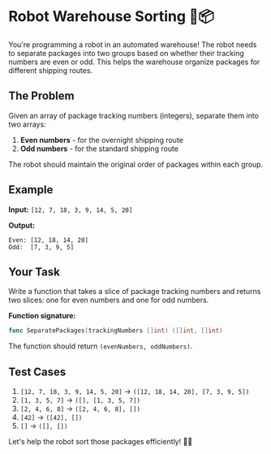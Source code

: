 # Robot Warehouse Sorting 🤖📦

You're programming a robot in an automated warehouse! The robot needs to separate packages into two groups based on whether their tracking numbers are even or odd. This helps the warehouse organize packages for different shipping routes.

## The Problem

Given an array of package tracking numbers (integers), separate them into two arrays:
1. **Even numbers** - for the overnight shipping route
2. **Odd numbers** - for the standard shipping route

The robot should maintain the original order of packages within each group.

## Example

**Input:** `[12, 7, 18, 3, 9, 14, 5, 20]`

**Output:** 
```
Even: [12, 18, 14, 20]
Odd:  [7, 3, 9, 5]
```

## Your Task

Write a function that takes a slice of package tracking numbers and returns two slices: one for even numbers and one for odd numbers.

**Function signature:**
```go
func SeparatePackages(trackingNumbers []int) ([]int, []int)
```

The function should return `(evenNumbers, oddNumbers)`.

## Test Cases

1. `[12, 7, 18, 3, 9, 14, 5, 20]` → `([12, 18, 14, 20], [7, 3, 9, 5])`
2. `[1, 3, 5, 7]` → `([], [1, 3, 5, 7])`
3. `[2, 4, 6, 8]` → `([2, 4, 6, 8], [])`
4. `[42]` → `([42], [])`
5. `[]` → `([], [])`

Let's help the robot sort those packages efficiently! 🚛✨